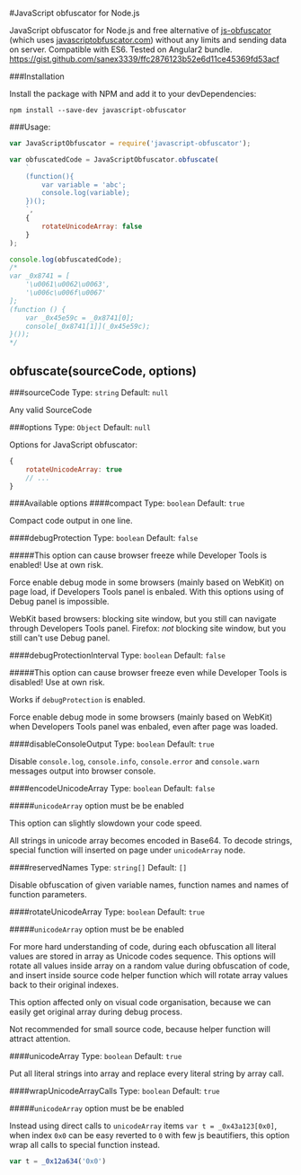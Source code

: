 #JavaScript obfuscator for Node.js

JavaScript obfuscator for Node.js and free alternative of [js-obfuscator](https://github.com/caiguanhao/js-obfuscator) (which uses [javascriptobfuscator.com](https://javascriptobfuscator.com/Javascript-Obfuscator.aspx)) without any limits and sending data on server.
Compatible with ES6.
Tested on Angular2 bundle.
https://gist.github.com/sanex3339/ffc2876123b52e6d11ce45369fd53acf

###Installation

Install the package with NPM and add it to your devDependencies:

`npm install --save-dev javascript-obfuscator`

###Usage:

```javascript
var JavaScriptObfuscator = require('javascript-obfuscator');

var obfuscatedCode = JavaScriptObfuscator.obfuscate(
    `
    (function(){
        var variable = 'abc';
        console.log(variable);
    })();
    `,
    {
        rotateUnicodeArray: false
    }
);

console.log(obfuscatedCode);
/*
var _0x8741 = [
    '\u0061\u0062\u0063',
    '\u006c\u006f\u0067'
];
(function () {
    var _0x45e59c = _0x8741[0];
    console[_0x8741[1]](_0x45e59c);
}());
*/
```

## obfuscate(sourceCode, options)

###sourceCode
Type: `string` Default: `null`

Any valid SourceCode

###options
Type: `Object` Default: `null`

Options for JavaScript obfuscator:

```javascript
{
    rotateUnicodeArray: true
    // ...
}
```

###Available options
####compact
Type: `boolean` Default: `true`

Compact code output in one line.

####debugProtection
Type: `boolean` Default: `false`

#####This option can cause browser freeze while Developer Tools is enabled! Use at own risk.

Force enable debug mode in some browsers (mainly based on WebKit) on page load, if Developers Tools panel is enbaled.
With this options using of Debug panel is impossible.

WebKit based browsers: blocking site window, but you still can navigate through Developers Tools panel.
Firefox: *not* blocking site window, but you still can't use Debug panel.

####debugProtectionInterval
Type: `boolean` Default: `false`

#####This option can cause browser freeze even while Developer Tools is disabled! Use at own risk.

Works if `debugProtection` is enabled.

Force enable debug mode in some browsers (mainly based on WebKit) when Developers Tools panel was enbaled, even after page was loaded.

####disableConsoleOutput
Type: `boolean` Default: `true`

Disable `console.log`, `console.info`, `console.error` and `console.warn` messages output into browser console.

####encodeUnicodeArray
Type: `boolean` Default: `false`

#####`unicodeArray` option must be be enabled

This option can slightly slowdown your code speed.

All strings in unicode array becomes encoded in Base64.
To decode strings, special function will inserted on page under `unicodeArray` node.

####reservedNames
Type: `string[]` Default: `[]`

Disable obfuscation of given variable names, function names and names of function parameters.

####rotateUnicodeArray
Type: `boolean` Default: `true`

#####`unicodeArray` option must be be enabled

For more hard understanding of code, during each obfuscation all literal values are stored in array as Unicode codes sequence.
This options will rotate all values inside array on a random value during obfuscation of code, and insert inside source code helper function
which will rotate array values back to their original indexes.

This option affected only on visual code organisation, because we can easily get original array during debug process.

Not recommended for small source code, because helper function will attract attention.

####unicodeArray
Type: `boolean` Default: `true`

Put all literal strings into array and replace every literal string by array call.

####wrapUnicodeArrayCalls
Type: `boolean` Default: `true`

#####`unicodeArray` option must be be enabled

Instead using direct calls to `unicodeArray` items `var t = _0x43a123[0x0]`, 
when index `0x0` can be easy reverted to `0` with few js beautifiers, this option wrap all calls to special function instead.

```javascript
var t = _0x12a634('0x0')
```
